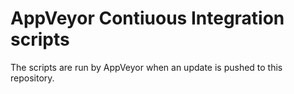 # AppVeyor Contiuous Integration scripts

The scripts are run by AppVeyor when an update is pushed to this repository.